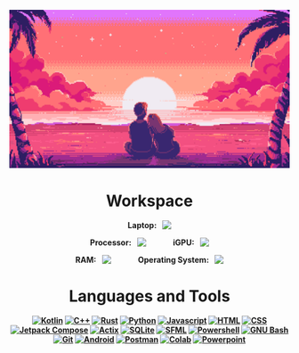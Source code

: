 [<img src="https://github.com/avexxx3/avexxx3/blob/main/love.gif?raw=true">](https://coub.com/view/3ayzb7)

<h1 align="center"><strong>Workspace</strong></h1>

<p align="center">
<strong>Laptop:&ensp;</string> <a href="https://www.lenovo.com/gb/en/p/laptops/thinkpad/thinkpadt/t540p/22tp2tt540p"> <img align="top" height="25" src="https://img.shields.io/badge/T540p-EE2624?&style=for-the-badge&logo=thinkpad&logoColor=white"></a>

<p align="center">
<strong>Processor:&ensp;</strong> <a href="https://ark.intel.com/content/www/us/en/ark/products/76348/intel-core-i5-4200m-processor-3m-cache-up-to-3-10-ghz.html"> <img align="top" height="25" src="https://img.shields.io/badge/Core-i5 (4200M)-0071C5?style=for-the-badge&logo=intel&logoColor=white"></a>
&emsp;&emsp;&emsp;                                                                                                                                                                     
<strong>iGPU:&ensp;</strong> <a href="https://www.intel.com/content/www/us/en/support/products/81496/graphics/processor-graphics/intel-hd-graphics-family/intel-hd-graphics-4600.html"> <img align="top" height="25" src="https://img.shields.io/badge/Intel_HD_4600-0071C5?style=for-the-badge&logo=intel&logoColor=white%22"></a>

<p align="center">
<strong>RAM:&ensp;</strong> <a href="https://uk.crucial.com/memory/ddr3/ct102464bf160b"> <img align="top" height="25" src="https://img.shields.io/badge/2%20x%208GB%20(1600MT/s)-000000?style=for-the-badge&logo=c&logoColor=white"></a>
&emsp;&emsp;&emsp;
<strong>Operating System:&ensp;</strong> <a href="https://garudalinux.org/"> <img align="top" height="25" src="https://img.shields.io/badge/Arch_Linux-4793D1?style=for-the-badge&logo=arch-linux&logoColor=white"></a>

<br>

<h1 align="center"><strong>Languages and Tools</strong></h1>

<p align="center">
<a href="https://kotlinlang.org/"> <img src="https://img.shields.io/badge/Kotlin-0095D5?&style=for-the-badge&logo=kotlin&logoColor=white" alt="Kotlin"></a>
<a href="https://www.w3schools.com/cpp/"> <img src="https://img.shields.io/badge/C%2B%2B-00599C?style=for-the-badge&logo=c%2B%2B&logoColor=white" alt="C++"></a>
<a href="https://www.rust-lang.org/"> <img src="https://img.shields.io/badge/Rust-000?logo=rust&logoColor=white&style=for-the-badge" alt="Rust"></a>
<a href="https://www.python.org/"> <img src="https://img.shields.io/badge/Python-14354C?style=for-the-badge&logo=python&logoColor=white" alt="Python"></a>
<a href="https://developer.mozilla.org/en-US/docs/Web/JavaScript"> <img src="https://img.shields.io/badge/JavaScript-F7DF1E?style=for-the-badge&logo=javascript&logoColor=black" alt="Javascript"></a>
<a href="https://www.w3.org/html/"> <img src="https://img.shields.io/badge/HTML5-E34F26?style=for-the-badge&logo=html5&logoColor=white" alt="HTML"></a>
<a href="https://www.w3.org/css/"> <img src="https://img.shields.io/badge/CSS-239120?&style=for-the-badge&logo=css3&logoColor=white" alt="CSS"></a>
<a href="https://m3.material.io/develop/android/jetpack-compose"> <img src="https://img.shields.io/badge/Jetpack Compose-4285F4?&style=for-the-badge&logo=jetpackcompose&logoColor=white" alt="Jetpack Compose"></a>
<a href="https://actix.rs/"> <img src="https://img.shields.io/badge/Actix-000?logo=actix&logoColor=fff&style=for-the-badge&logoColor=white" alt="Actix"></a>
<a href="https://www.sqlite.org/"> <img src="https://img.shields.io/badge/SQLite-07405E?style=for-the-badge&logo=sqlite&logoColor=white" alt="SQLite"></a>
<a href="https://www.sfml-dev.org/"> <img src="https://img.shields.io/badge/SFML-8CC445?style=for-the-badge&logo=sfml&logoColor=white" alt="SFML"></a>
<a href="https://learn.microsoft.com/en-us/powershell/scripting/overview?view=powershell-7.4"> <img src="https://img.shields.io/badge/powershell-5391FE?style=for-the-badge&logo=powershell&logoColor=white" alt="Powershell"></a>
<a href="https://www.gnu.org/software/bash/"> <img src="https://img.shields.io/badge/GNU%20Bash-4EAA25?style=for-the-badge&logo=GNU%20Bash&logoColor=white" alt="GNU Bash"></a>
<a href="https://git-scm.com/"> <img src="https://img.shields.io/badge/GIT-E44C30?style=for-the-badge&logo=git&logoColor=white" alt="Git"></a>
<a href="https://developer.android.com/"> <img src="https://img.shields.io/badge/Android-3DDC84?style=for-the-badge&logo=android&logoColor=white" alt="Android"></a>
<a href="https://www.postman.com/"> <img src="https://img.shields.io/badge/Postman-FF6C37?style=for-the-badge&logo=postman&logoColor=white" alt="Postman"></a>
<a href="https://colab.research.google.com/"> <img src="https://img.shields.io/badge/Colab-F9AB00?style=for-the-badge&logo=googlecolab&logoColor=white" alt="Colab"></a>
<a href="https://www.microsoft.com/en-us/microsoft-365/powerpoint"> <img src="https://img.shields.io/badge/Microsoft_PowerPoint-B7472A?style=for-the-badge&logo=microsoft-powerpoint&logoColor=white" alt="Powerpoint"></a>
</p>
